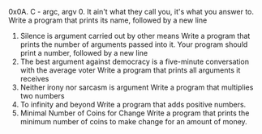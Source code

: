 0x0A. C - argc, argv
0. It ain't what they call you, it's what you answer to.
Write a program that prints its name, followed by a new line
1. Silence is argument carried out by other means
Write a program that prints the number of arguments passed into it.
Your program should print a number, followed by a new line
2. The best argument against democracy is a five-minute conversation with the average voter
Write a program that prints all arguments it receives
3. Neither irony nor sarcasm is argument
Write a program that multiplies two numbers
4. To infinity and beyond
Write a program that adds positive numbers.
5. Minimal Number of Coins for Change
Write a program that prints the minimum number of coins to make change for an amount of money.
